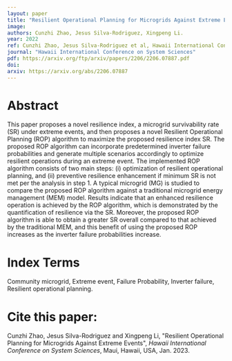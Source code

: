 ```yaml
---
layout: paper
title: "Resilient Operational Planning for Microgrids Against Extreme Events"
image: 
authors: Cunzhi Zhao, Jesus Silva-Rodriguez, Xingpeng Li.
year: 2022
ref: Cunzhi Zhao, Jesus Silva-Rodriguez et al, Hawaii International Conference on System Sciences, 2022.
journal: "Hawaii International Conference on System Sciences"
pdf: https://arxiv.org/ftp/arxiv/papers/2206/2206.07887.pdf
doi: 
arxiv: https://arxiv.org/abs/2206.07887
---
```


# Abstract
This paper proposes a novel resilience index, a microgrid survivability rate (SR) under extreme events, and then proposes a novel Resilient Operational Planning (ROP) algorithm to maximize the proposed resilience index SR. The proposed ROP algorithm can incorporate predetermined inverter failure probabilities and generate multiple scenarios accordingly to optimize resilient operations during an extreme event. The implemented ROP algorithm consists of two main steps: (i) optimization of resilient operational planning, and (ii) preventive resilience enhancement if minimum SR is not met per the analysis in step 1. A typical microgrid (MG) is studied to compare the proposed ROP algorithm against a traditional microgrid energy management (MEM) model. Results indicate that an enhanced resilience operation is achieved by the ROP algorithm, which is demonstrated by the quantification of resilience via the SR. Moreover, the proposed ROP algorithm is able to obtain a greater SR overall compared to that achieved by the traditional MEM, and this benefit of using the proposed ROP increases as the inverter failure probabilities increase.

# Index Terms
Community microgrid, Extreme event, Failure Probability, Inverter failure, Resilient operational planning.

# Cite this paper:
Cunzhi Zhao, Jesus Silva-Rodriguez and Xingpeng Li, "Resilient Operational Planning for Microgrids Against Extreme Events",  *Hawaii International Conference on System Sciences*, Maui, Hawaii, USA, Jan. 2023.